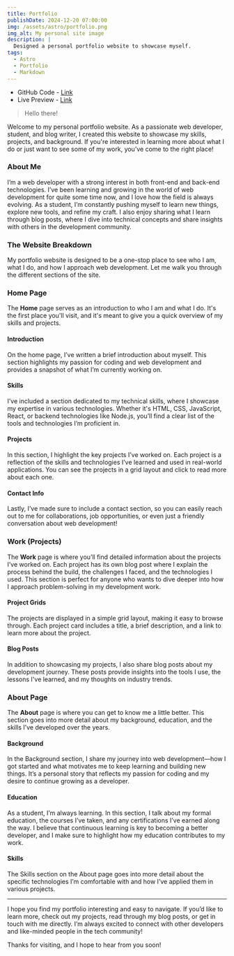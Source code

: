 ```yaml
---
title: Portfolio
publishDate: 2024-12-20 07:00:00
img: /assets/astro/portfolio.png
img_alt: My personal site image
description: |
  Designed a personal portfolio website to showcase myself.
tags:
  - Astro
  - Portfolio
  - Markdown
---
```


- GitHub Code - <a href="https://github.com/Gopal-Khadka/astro-blog" target="_blank">Link</a>
- Live Preview - [Link](https://gopalkhadka.com.np/)


> Hello there! 

Welcome to my personal portfolio website. As a passionate web developer, student, and blog writer, I created this website to showcase my skills, projects, and background. If you're interested in learning more about what I do or just want to see some of my work, you’ve come to the right place!

### About Me

I’m a web developer with a strong interest in both front-end and back-end technologies. I’ve been learning and growing in the world of web development for quite some time now, and I love how the field is always evolving. As a student, I’m constantly pushing myself to learn new things, explore new tools, and refine my craft. I also enjoy sharing what I learn through blog posts, where I dive into technical concepts and share insights with others in the development community.

### The Website Breakdown

My portfolio website is designed to be a one-stop place to see who I am, what I do, and how I approach web development. Let me walk you through the different sections of the site.

### Home Page

The **Home** page serves as an introduction to who I am and what I do. It's the first place you'll visit, and it's meant to give you a quick overview of my skills and projects.

#### Introduction

On the home page, I’ve written a brief introduction about myself. This section highlights my passion for coding and web development and provides a snapshot of what I’m currently working on.

#### Skills

I’ve included a section dedicated to my technical skills, where I showcase my expertise in various technologies. Whether it's HTML, CSS, JavaScript, React, or backend technologies like Node.js, you’ll find a clear list of the tools and technologies I’m proficient in.

#### Projects

In this section, I highlight the key projects I’ve worked on. Each project is a reflection of the skills and technologies I’ve learned and used in real-world applications. You can see the projects in a grid layout and click to read more about each one.

#### Contact Info

Lastly, I’ve made sure to include a contact section, so you can easily reach out to me for collaborations, job opportunities, or even just a friendly conversation about web development!

### Work (Projects)

The **Work** page is where you’ll find detailed information about the projects I’ve worked on. Each project has its own blog post where I explain the process behind the build, the challenges I faced, and the technologies I used. This section is perfect for anyone who wants to dive deeper into how I approach problem-solving in my development work.

#### Project Grids

The projects are displayed in a simple grid layout, making it easy to browse through. Each project card includes a title, a brief description, and a link to learn more about the project.

#### Blog Posts

In addition to showcasing my projects, I also share blog posts about my development journey. These posts provide insights into the tools I use, the lessons I've learned, and my thoughts on industry trends.

### About Page

The **About** page is where you can get to know me a little better. This section goes into more detail about my background, education, and the skills I’ve developed over the years.

#### Background

In the Background section, I share my journey into web development—how I got started and what motivates me to keep learning and building new things. It’s a personal story that reflects my passion for coding and my desire to continue growing as a developer.

#### Education

As a student, I’m always learning. In this section, I talk about my formal education, the courses I’ve taken, and any certifications I’ve earned along the way. I believe that continuous learning is key to becoming a better developer, and I make sure to highlight how my education contributes to my work.

#### Skills

The Skills section on the About page goes into more detail about the specific technologies I’m comfortable with and how I’ve applied them in various projects.

---

I hope you find my portfolio interesting and easy to navigate. If you’d like to learn more, check out my projects, read through my blog posts, or get in touch with me directly. I’m always excited to connect with other developers and like-minded people in the tech community!

Thanks for visiting, and I hope to hear from you soon!
